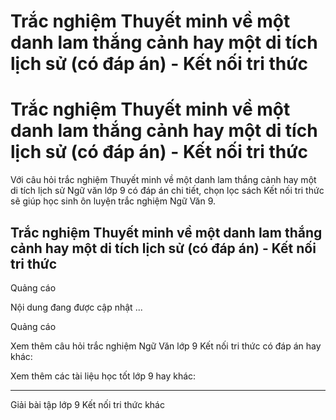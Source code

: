 # Trắc nghiệm Thuyết minh về một danh lam thắng cảnh hay một di tích lịch sử (có đáp án) - Kết nối tri thức

# Trắc nghiệm Thuyết minh về một danh lam thắng cảnh hay một di tích lịch sử (có đáp án) - Kết nối tri thức

Với câu hỏi trắc nghiệm Thuyết minh về một danh lam thắng cảnh hay một di tích lịch sử Ngữ văn lớp 9 có đáp án chi tiết, chọn lọc sách Kết nối tri thức sẽ giúp học sinh ôn luyện trắc nghiệm Ngữ Văn 9.

## Trắc nghiệm Thuyết minh về một danh lam thắng cảnh hay một di tích lịch sử (có đáp án) - Kết nối tri thức

Quảng cáo

Nội dung đang được cập nhật ...

Quảng cáo

Xem thêm câu hỏi trắc nghiệm Ngữ Văn lớp 9 Kết nối tri thức có đáp án hay khác:

Xem thêm các tài liệu học tốt lớp 9 hay khác:

* * *

Giải bài tập lớp 9 Kết nối tri thức khác
